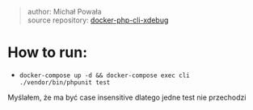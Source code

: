 
> author: Michał Powała <br>
> source repository: [docker-php-cli-xdebug](https://github.com/Crix4lis/docker-php-cli-xdebug)

# How to run:
- `docker-compose up -d && docker-compose exec cli ./vendor/bin/phpunit test`

Myślałem, że ma być case insensitive dlatego jedne test nie przechodzi
